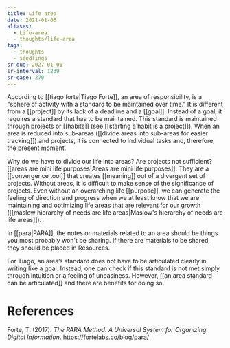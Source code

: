 ```yaml
---
title: Life area
date: 2021-01-05
aliases:
  - Life-area
  - thoughts/life-area
tags:
  - thoughts
  - seedlings
sr-due: 2027-01-01
sr-interval: 1239
sr-ease: 270
---
```

According to [[tiago forte|Tiago Forte]], an area of responsibility, is a "sphere of activity with a standard to be maintained over time." It is different from a [[project]] by its lack of a deadline and a [[goal]]. Instead of a goal, it requires a standard that has to be maintained. This standard is maintained through projects or [[habits]] (see [[starting a habit is a project]]). When an area is reduced into sub-areas ([[divide areas into sub-areas for easier tracking]]) and projects, it is connected to individual tasks and, therefore, the present moment.

Why do we have to divide our life into areas? Are projects not sufficient? [[areas are mini life purposes|Areas are mini life purposes]]. They are a [[convergence tool]] that creates [[meaning]] out of a divergent set of projects. Without areas, it is difficult to make sense of the significance of projects. Even without an overarching life [[purpose]], we can generate the feeling of direction and progress when we at least know that we are maintaining and optimizing life areas that are relevant for our growth ([[maslow hierarchy of needs are life areas|Maslow's hierarchy of needs are life areas]]).

In [[para|PARA]], the notes or materials related to an area should be things you most probably won't be sharing. If there are materials to be shared, they should be placed in Resources.

For Tiago, an area’s standard does not have to be articulated clearly in writing like a goal. Instead, one can check if this standard is not met simply through intuition or a feeling of uneasiness. However, [[an area standard can be articulated]] and there are benefits for doing so.

# References

Forte, T. (2017). *The PARA Method: A Universal System for Organizing Digital Information*. https://fortelabs.co/blog/para/